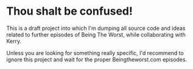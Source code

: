 Thou shalt be confused!
===============

This is a draft project into which I'm dumping all source code and ideas related to further episodes of Being The Worst, while collaborating with Kerry.

Unless you are looking for something really specific, I'd recommend to ignore this project and wait for the proper Beingtheworst.com episodes.
